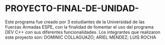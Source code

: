 # PROYECTO-FINAL-DE-UNIDAD-
Este programa fue creado por 3 estudiantes de la Universidad de las Fuerzas Armadas ESPE, con la finalidad de fomentar el uso del programa DEV C++ con sus diferentes funcionalidades. Los integrantes que realizaron este proyecto son: DOMINIC COLLAGUAZO; ARIEL MENDEZ; LUIS ROCHA 
